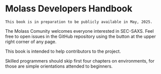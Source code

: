 # Molass Developers Handbook

```{warning}
This book is in preparation to be publicly available in May, 2025.
```

The Molass Comunity welcomes everyone interested in SEC-SAXS. Feel free to open issues in the GitHub repository using the button at the upper right corner of any page.

This book is intended to help contributors to the project.

Skilled programmers should skip first four chapters on environments, for those are simple orientations attended to beginners.
